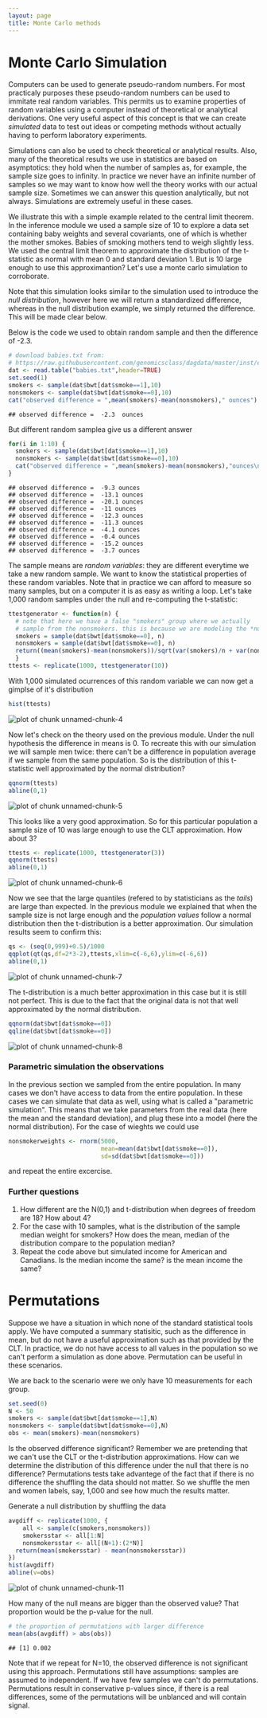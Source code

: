 ```yaml
---
layout: page
title: Monte Carlo methods
---
```




# Monte Carlo Simulation

Computers can be used to generate pseudo-random numbers. For most practicaly purposes these pseudo-random numbers can be used to immitate real random variables. This permits us to examine properties of random variables using a computer instead of theoretical or analytical derivations. One very useful aspect of this concept is that we can create *simulated* data to test out ideas or competing methods without actually having to perform laboratory experiments.

Simulations can also be used to check theoretical or analytical results. Also, many of the theoretical results we use in statistics are based on asymptotics: they hold when the number of samples as, for example, the sample size goes to infinity. In practice we never have an infinite number of samples so we may want to know how well the theory works with our actual sample size. Sometimes we can answer this question analytically, but not always. Simulations are extremely useful in these cases.

We illustrate this with a simple example related to the central limit theorem. In the inference module we used a sample size of 10 to explore a data set containing baby weights and several covariants, one of which is whether the mother smokes. Babies of smoking mothers tend to weigh slightly less. We used the central limit theorem to approximate the distribution of the t-statistic as normal with mean 0 and standard deviation 1. But is 10 large enough to use this approximantion? Let's use a monte carlo simulation to corroborate.

Note that this simulation looks similar to the simulation used to introduce the *null distribution*, however here we will return a standardized difference, whereas in the null distribution example, we simply returned the difference. This will be made clear below.

Below is the code we used to obtain random sample and then the difference of -2.3.


```r
# download babies.txt from:
# https://raw.githubusercontent.com/genomicsclass/dagdata/master/inst/extdata/babies.txt
dat <- read.table("babies.txt",header=TRUE)
set.seed(1)
smokers <- sample(dat$bwt[dat$smoke==1],10)
nonsmokers <- sample(dat$bwt[dat$smoke==0],10)
cat("observed difference = ",mean(smokers)-mean(nonsmokers)," ounces")
```

```
## observed difference =  -2.3  ounces
```

But different random samplea give us a different answer


```r
for(i in 1:10) {
  smokers <- sample(dat$bwt[dat$smoke==1],10)
  nonsmokers <- sample(dat$bwt[dat$smoke==0],10)
  cat("observed difference = ",mean(smokers)-mean(nonsmokers),"ounces\n")
}
```

```
## observed difference =  -9.3 ounces
## observed difference =  -13.1 ounces
## observed difference =  -20.1 ounces
## observed difference =  -11 ounces
## observed difference =  -12.3 ounces
## observed difference =  -11.3 ounces
## observed difference =  -4.1 ounces
## observed difference =  -0.4 ounces
## observed difference =  -15.2 ounces
## observed difference =  -3.7 ounces
```

The sample means are _random variables_: they are different everytime we take a new random sample. We want to know the statistical properties of these random variables.
Note that in practice we can afford to measure so many samples, but on a computer it is as easy as writing a loop. Let's take 1,000 random samples under the null and re-computing the t-statistic:


```r
ttestgenerator <- function(n) {
  # note that here we have a false "smokers" group where we actually
  # sample from the nonsmokers. this is because we are modeling the *null*
  smokers = sample(dat$bwt[dat$smoke==0], n)
  nonsmokers = sample(dat$bwt[dat$smoke==0], n)
  return((mean(smokers)-mean(nonsmokers))/sqrt(var(smokers)/n + var(nonsmokers)/n))
  }
ttests <- replicate(1000, ttestgenerator(10))
```

With 1,000 simulated ocurrences of this random variable we can now get a gimplse of it's distribution


```r
hist(ttests)
```

![plot of chunk unnamed-chunk-4](assets/fig/unnamed-chunk-4-1.png) 

Now let's check on the theory used on the previous module. Under the null hypothesis the difference in means is 0. To recreate this with our simulation we will sample men twice: there can't be a difference in population average if we sample from the same population.
So is the distribution of this t-statistic well approximated by the normal distribution?


```r
qqnorm(ttests)
abline(0,1)
```

![plot of chunk unnamed-chunk-5](assets/fig/unnamed-chunk-5-1.png) 

This looks like a very good approximation. So for this particular population a sample size of 10 was large enough to use the CLT approximation. How about 3? 


```r
ttests <- replicate(1000, ttestgenerator(3))
qqnorm(ttests)
abline(0,1)
```

![plot of chunk unnamed-chunk-6](assets/fig/unnamed-chunk-6-1.png) 

Now we see that the large quantiles (refered to by statisticians as the _tails_) are large than expected. In the previous module we explained that when the sample size is not large enough and the *population values* follow a normal distribution then the t-distribution is a better approximation. Our simulation results seem to confirm this:


```r
qs <- (seq(0,999)+0.5)/1000
qqplot(qt(qs,df=2*3-2),ttests,xlim=c(-6,6),ylim=c(-6,6))
abline(0,1)
```

![plot of chunk unnamed-chunk-7](assets/fig/unnamed-chunk-7-1.png) 

The t-distribution is a much better approximation in this case but it is still not perfect. This is due to the fact that the original data is not that well approximated by the normal distribution.


```r
qqnorm(dat$bwt[dat$smoke==0])
qqline(dat$bwt[dat$smoke==0])
```

![plot of chunk unnamed-chunk-8](assets/fig/unnamed-chunk-8-1.png) 


### Parametric simulation the observations

In the previous section we sampled from the entire population. In many cases we don't have access to data from the entire population. In these cases we can simulate that data as well, using what is called a "parametric simulation". This means that we take parameters from the real data (here the mean and the standard deviation), and plug these into a model (here the normal distribution). For the case of wieghts we could use 


```r
nonsmokerweights <- rnorm(5000, 
                          mean=mean(dat$bwt[dat$smoke==0]), 
                          sd=sd(dat$bwt[dat$smoke==0]))
```

and repeat the entire excercise.

### Further questions

1. How different are the N(0,1) and t-distribution when degrees of freedom are 18? How about 4?
2. For the case with 10 samples, what is the distribution of the sample median weight for smokers? How does the mean, median of the distribution compare to the population median? 
3. Repeat the code above but simulated income for American and Canadians. Is the median income the same? is the mean income the same?



# Permutations

Suppose we have a situation in which none of the standard statistical tools apply. We have computed a summary statisitic, such as the difference in mean, but do not have a useful approximation such as that provided by the CLT. In practice, we do not have access to all values in the population so we can't perform a simulation as done above. Permutation can be useful in these scenarios. 

We are back to the scenario were we only have 10 measurements for each group.


```r
set.seed(0)
N <- 50
smokers <- sample(dat$bwt[dat$smoke==1],N)
nonsmokers <- sample(dat$bwt[dat$smoke==0],N)
obs <- mean(smokers)-mean(nonsmokers)
```

Is the observed difference significant? Remember we are pretending that we can't use the CLT or the t-distribution approximations. How can we determine the distribution of this difference under the null that there is no difference? Permutations tests take advantege of the fact that if there is no difference the shuffling the data should not matter. So we shuffle the men and women labels, say, 1,000 and see how much the results matter.

Generate a null distribution by shuffling the data


```r
avgdiff <- replicate(1000, {
    all <- sample(c(smokers,nonsmokers))
    smokersstar <- all[1:N]
    nonsmokersstar <- all[(N+1):(2*N)]
  return(mean(smokersstar) - mean(nonsmokersstar))
})
hist(avgdiff)
abline(v=obs)
```

![plot of chunk unnamed-chunk-11](assets/fig/unnamed-chunk-11-1.png) 

How many of the null means are bigger than the observed value? That proportion would be the p-value for the null.


```r
# the proportion of permutations with larger difference
mean(abs(avgdiff) > abs(obs))
```

```
## [1] 0.002
```

Note that if we repeat for N=10, the observed difference is not significant using this approach. Permutations still have assumptions: samples are assumed to independent. If we have few samples we can't do permutations. Permutations result in conservative p-values since, if there is a real differences, some of the permutations will be unblanced and will contain signal.

